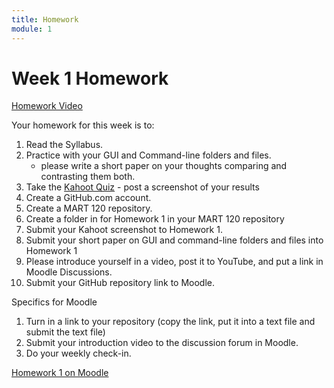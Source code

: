 ```yaml
---
title: Homework
module: 1
---
```


# Week 1 Homework

<!-- rebuild video -->
<a href="//www.youtube.com/embed/XzASBA6ZSKE" data-lity>Homework Video</a>

Your homework for this week is to:

<!-- make the kahoot a challenge -->

1. Read the Syllabus.
2. Practice with your GUI and Command-line folders and files.
    - please write a short paper on your thoughts comparing and contrasting them both.
3. Take the <a href="https://kahoot.it/challenge/03287425?challenge-id=84387498-97d5-4d82-ae4e-eabb1c94cf58_1608731307061" target="_new">Kahoot Quiz</a> - post a screenshot of your results 
4. Create a GitHub.com account.
5. Create a MART 120 repository.
6. Create a folder in for Homework 1 in your MART 120 repository
7. Submit your Kahoot screenshot to Homework 1.
8. Submit your short paper on GUI and command-line folders and files into Homework 1
9. Please introduce yourself in a video, post it to YouTube, and put a link in Moodle Discussions.
10. Submit your GitHub repository link to Moodle.

Specifics for Moodle

1. Turn in a link to your repository (copy the link, put it into a text file and submit the text file)
2. Submit your introduction video to the discussion forum in Moodle.
3. Do your weekly check-in.

<a href="https://moodle.umt.edu/mod/assign/view.php?id=1757825" target="_new">Homework 1 on Moodle</a>
